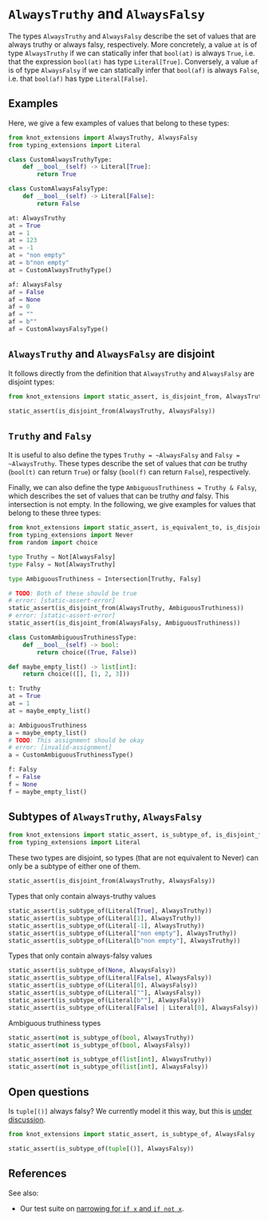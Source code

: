 # `AlwaysTruthy` and `AlwaysFalsy`

The types `AlwaysTruthy` and `AlwaysFalsy` describe the set of values that are always truthy or
always falsy, respectively. More concretely, a value `at` is of type `AlwaysTruthy` if we can
statically infer that `bool(at)` is always `True`, i.e. that the expression `bool(at)` has type
`Literal[True]`. Conversely, a value `af` is of type `AlwaysFalsy` if we can statically infer that
`bool(af)` is always `False`, i.e. that `bool(af)` has type `Literal[False]`.

## Examples

Here, we give a few examples of values that belong to these types:

```py
from knot_extensions import AlwaysTruthy, AlwaysFalsy
from typing_extensions import Literal

class CustomAlwaysTruthyType:
    def __bool__(self) -> Literal[True]:
        return True

class CustomAlwaysFalsyType:
    def __bool__(self) -> Literal[False]:
        return False

at: AlwaysTruthy
at = True
at = 1
at = 123
at = -1
at = "non empty"
at = b"non empty"
at = CustomAlwaysTruthyType()

af: AlwaysFalsy
af = False
af = None
af = 0
af = ""
af = b""
af = CustomAlwaysFalsyType()
```

## `AlwaysTruthy` and `AlwaysFalsy` are disjoint

It follows directly from the definition that `AlwaysTruthy` and `AlwaysFalsy` are disjoint types:

```py
from knot_extensions import static_assert, is_disjoint_from, AlwaysTruthy, AlwaysFalsy

static_assert(is_disjoint_from(AlwaysTruthy, AlwaysFalsy))
```

## `Truthy` and `Falsy`

It is useful to also define the types `Truthy = ~AlwaysFalsy` and `Falsy = ~AlwaysTruthy`. These
types describe the set of values that *can* be truthy (`bool(t)` can return `True`) or falsy
(`bool(f)` can return `False`), respectively.

Finally, we can also define the type `AmbiguousTruthiness = Truthy & Falsy`, which describes the set
of values that can be truthy *and* falsy. This intersection is not empty. In the following, we give
examples for values that belong to these three types:

```py
from knot_extensions import static_assert, is_equivalent_to, is_disjoint_from, Not, Intersection, AlwaysTruthy, AlwaysFalsy
from typing_extensions import Never
from random import choice

type Truthy = Not[AlwaysFalsy]
type Falsy = Not[AlwaysTruthy]

type AmbiguousTruthiness = Intersection[Truthy, Falsy]

# TODO: Both of these should be true
# error: [static-assert-error]
static_assert(is_disjoint_from(AlwaysTruthy, AmbiguousTruthiness))
# error: [static-assert-error]
static_assert(is_disjoint_from(AlwaysFalsy, AmbiguousTruthiness))

class CustomAmbiguousTruthinessType:
    def __bool__(self) -> bool:
        return choice((True, False))

def maybe_empty_list() -> list[int]:
    return choice(([], [1, 2, 3]))

t: Truthy
at = True
at = 1
at = maybe_empty_list()

a: AmbiguousTruthiness
a = maybe_empty_list()
# TODO: This assignment should be okay
# error: [invalid-assignment]
a = CustomAmbiguousTruthinessType()

f: Falsy
f = False
f = None
f = maybe_empty_list()
```

## Subtypes of `AlwaysTruthy`, `AlwaysFalsy`

```py
from knot_extensions import static_assert, is_subtype_of, is_disjoint_from, AlwaysTruthy, AlwaysFalsy
from typing_extensions import Literal
```

These two types are disjoint, so types (that are not equivalent to Never) can only be a subtype of
either one of them.

```py
static_assert(is_disjoint_from(AlwaysTruthy, AlwaysFalsy))
```

Types that only contain always-truthy values

```py
static_assert(is_subtype_of(Literal[True], AlwaysTruthy))
static_assert(is_subtype_of(Literal[1], AlwaysTruthy))
static_assert(is_subtype_of(Literal[-1], AlwaysTruthy))
static_assert(is_subtype_of(Literal["non empty"], AlwaysTruthy))
static_assert(is_subtype_of(Literal[b"non empty"], AlwaysTruthy))
```

Types that only contain always-falsy values

```py
static_assert(is_subtype_of(None, AlwaysFalsy))
static_assert(is_subtype_of(Literal[False], AlwaysFalsy))
static_assert(is_subtype_of(Literal[0], AlwaysFalsy))
static_assert(is_subtype_of(Literal[""], AlwaysFalsy))
static_assert(is_subtype_of(Literal[b""], AlwaysFalsy))
static_assert(is_subtype_of(Literal[False] | Literal[0], AlwaysFalsy))
```

Ambiguous truthiness types

```py
static_assert(not is_subtype_of(bool, AlwaysTruthy))
static_assert(not is_subtype_of(bool, AlwaysFalsy))

static_assert(not is_subtype_of(list[int], AlwaysTruthy))
static_assert(not is_subtype_of(list[int], AlwaysFalsy))
```

## Open questions

Is `tuple[()]` always falsy? We currently model it this way, but this is
[under discussion](https://github.com/astral-sh/ruff/issues/15528).

```py
from knot_extensions import static_assert, is_subtype_of, AlwaysFalsy

static_assert(is_subtype_of(tuple[()], AlwaysFalsy))
```

## References

See also:

- Our test suite on [narrowing for `if x` and `if not x`](../narrow/truthiness.md).
